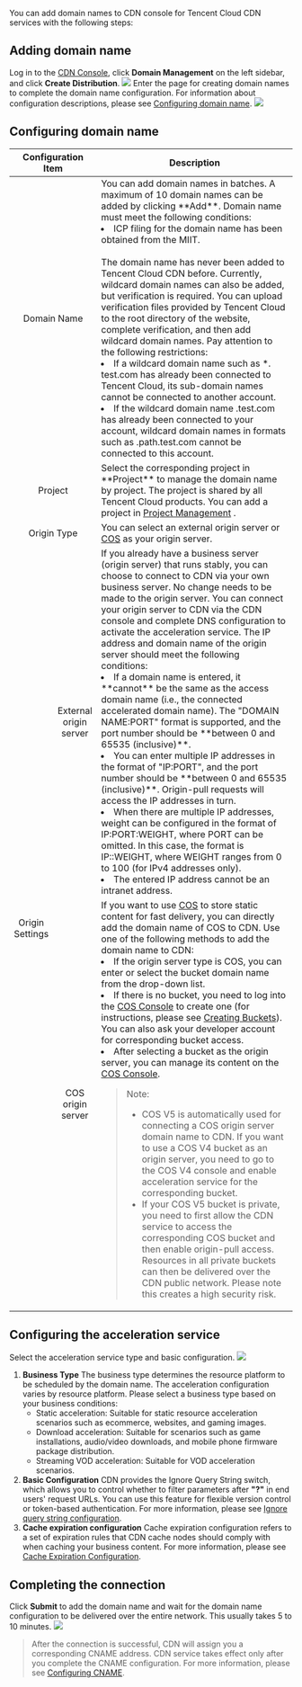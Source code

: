 You can add domain names to CDN console for Tencent Cloud CDN services with the following steps:

## Adding domain name

Log in to the [CDN Console](https://console.cloud.tencent.com/cdn), click **Domain Management** on the left sidebar, and click **Create Distribution**.
![](https://main.qcloudimg.com/raw/621d9b5199427db390f3a1df2a86c8a5.png)
Enter the page for creating domain names to complete the domain name configuration. For information about configuration descriptions, please see [Configuring domain name](#m1). 
![](https://main.qcloudimg.com/raw/5f1d0a786b194d6dfdc15d20a22ebf0b.png)

<span ID ="m1"> </a>
## Configuring domain name

<table >
<thead>
	<tr>
		<th scope="col" colspan = "2"  style="width: 18%;">Configuration Item</th>
		<th scope="col">Description</th>
	</tr>
</thead>
<tbody>
	<tr>
	<td style="text-align: center;" colspan = "2">Domain Name</td>
		<td>You can add domain names in batches. A maximum of 10 domain names can be added by clicking **Add**. Domain name must meet the following conditions: <li>ICP filing for the domain name has been obtained from the MIIT. <br><br>The domain name has never been added to Tencent Cloud CDN before. Currently, wildcard domain names  can also be added, but verification is required. You can upload verification files provided by Tencent Cloud to the root directory of the website, complete verification, and then add wildcard domain names. Pay attention to the following restrictions:
<li>If a wildcard domain name such as *. test.com has already been connected to Tencent Cloud, its sub-domain names cannot be connected to another account. </li>
<li>If the wildcard domain name .test.com has already been connected to your account, wildcard domain names in formats such as .path.test.com cannot be connected to this account.</li>
</td>
	</tr>
	<tr>
	<td style="text-align: center;" colspan = "2">Project</td>
	<td>Select the corresponding project in **Project** to manage the domain name by project. The project is shared by all Tencent Cloud products. You can add a project in <a href = "https://console.cloud.tencent.com/project">Project Management</a> . </td>
	</tr>
	<tr>
	<td style="text-align: center;" colspan="2">Origin Type</td>
		<td>You can select an external origin server or <a href = "https://intl.cloud.tencent.com/product/cos">COS</a> as your origin server. </td>
	</tr>
	<tr>
		<td colspan="1" rowspan="2" style="text-align: center;" >Origin Settings</td>
			<td style="text-align: center; ">External origin server </td>
			<td >If you already have a business server (origin server) that runs stably, you can choose to connect to CDN via your own business server. No change needs to be made to the origin server. You can connect your origin server to CDN via the CDN console and complete DNS configuration to activate the acceleration service. The IP address and domain name of the origin server should meet the following conditions:<br>
<li> If a domain name is entered, it **cannot** be the same as the access domain name (i.e., the connected accelerated domain name). The "DOMAIN NAME:PORT" format is supported, and the port number should be **between 0 and 65535 (inclusive)**.
<li>You can enter multiple IP addresses in the format of "IP:PORT", and the port number should be **between 0 and 65535 (inclusive)**. Origin-pull requests will access the IP addresses in turn.
<li>When there are multiple IP addresses, weight can be configured in the format of IP:PORT:WEIGHT, where PORT can be omitted. In this case, the format is IP::WEIGHT, where WEIGHT ranges from 0 to 100 (for IPv4 addresses only).
<li>The entered IP address cannot be an intranet address. </td>
	</tr>
	<tr>
		<td style="text-align: center; ">COS origin server</td>
		<td>If you want to use <a href = "https://intl.cloud.tencent.com/product/cos">COS</a> to store static content for fast delivery, you can directly add the domain name of COS to CDN. Use one of the following methods to add the domain name to CDN:<br>
<li> If the origin server type is COS, you can enter or select the bucket domain name from the drop-down list.
<li> If there is no bucket, you need to log into the <a href ="https://console.cloud.tencent.com/cos5">COS Console</a> to create one (for instructions, please see <a href = "https://intl.cloud.tencent.com/document/product/436/13309">Creating Buckets</a>). You can also ask your developer account for corresponding bucket access.
<li>After selecting a bucket as the origin server, you can manage its content on the <a href ="https://console.cloud.tencent.com/cos5">COS Console</a>. 
<blockquote class="d-mod-notice">
							<div class="d-mod-title d-notice-title">
								<i class="d-icon-notice"></i>Note:
							</div>
               <p></p>
<ul>
<li> COS V5 is automatically used for connecting a COS origin server domain name to CDN. If you want to use a COS V4 bucket as an origin server, you need to go to the COS V4 console and enable acceleration service for the corresponding bucket. </li>
<li> If your COS V5 bucket is private, you need to first allow the CDN service to access the corresponding COS bucket and then enable origin-pull access. Resources in all private buckets can then be delivered over the CDN public network. Please note this creates a high security risk. </li>
</ul></blockquote>
</td>
	</tr>
</tbody>
</table>



## Configuring the acceleration service

Select the acceleration service type and basic configuration.
![](https://main.qcloudimg.com/raw/c2f355d4b1ec5b5b50efb4b56e5b5d6f.png)
1. **Business Type** 
   The business type determines the resource platform to be scheduled by the domain name. The acceleration configuration varies by resource platform. Please select a business type based on your business conditions:
	- Static acceleration: Suitable for static resource acceleration scenarios such as ecommerce, websites, and gaming images.
	- Download acceleration: Suitable for scenarios such as game installations, audio/video downloads, and mobile phone firmware package distribution.
	- Streaming VOD acceleration: Suitable for VOD acceleration scenarios.
2. **Basic Configuration**
   CDN provides the Ignore Query String switch, which allows you to control whether to filter parameters after **"?"** in end users' request URLs. You can use this feature for flexible version control or token-based authentication. For more information, please see [Ignore query string configuration](https://intl.cloud.tencent.com/doc/product/228/6291).
3. **Cache expiration configuration**
   Cache expiration configuration refers to a set of expiration rules that CDN cache nodes should comply with when caching your business content. For more information, please see [Cache Expiration Configuration](https://intl.cloud.tencent.com/doc/product/228/6290).

## Completing the connection

Click **Submit** to add the domain name and wait for the domain name configuration to be delivered over the entire network. This usually takes 5 to 10 minutes.
![](https://main.qcloudimg.com/raw/ca9f3b3a91d6c62b12c80e29d5e32e10.png)

>After the connection is successful, CDN will assign you a corresponding CNAME address. CDN service takes effect only after you complete the CNAME configuration. For more information, please see [Configuring CNAME](https://intl.cloud.tencent.com/document/product/228/3121).
